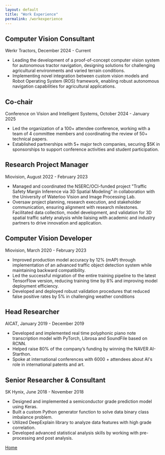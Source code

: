 ```yaml
---
layout: default
title: "Work Experience"
permalink: /workexperience
---
```


## Computer Vision Consultant

Werkr Tractors, December 2024 - Current

- Leading the development of a proof-of-concept computer vision system for autonomous tractor navigation, designing solutions for challenging agricultural environments and varied terrain conditions.
- Implementing novel integration between custom vision models and Robot Operating System (ROS) framework, enabling robust autonomous navigation capabilities for agricultural applications.

## Co-chair 

Conference on Vision and Intelligent Systems, October 2024 - January 2025

- Led the organization of a 100+ attendee  conference, working with a team of 4 committee members and coordinating the review of 50+ technical papers.
- Established partnerships with 5+ major tech companies, securing $5K in sponsorships to support conference activities and student participation.


## Research Project Manager

Miovision, August 2022 - February 2023

- Managed and coordinated the NSERC/OCI-funded project "Traffic Safety Margin Inference via 3D Spatial Modeling" in collaboration with the University of Waterloo Vision and Image Processing Lab.
- Oversaw project planning, research execution, and stakeholder communication, ensuring alignment with research milestones. Facilitated data collection, model development, and validation for 3D spatial traffic safety analysis while liaising with academic and industry partners to drive innovation and application.


## Computer Vision Developer

Miovision, March 2020 - February 2023

- Improved production model accuracy by 12% (mAP) through implementation of an advanced traffic object detection system while maintaining backward compatibility.
- Led the successful migration of the entire training pipeline to the latest TensorFlow version, reducing training time by 8% and improving model deployment efficiency.
- Developed and deployed robust validation procedures that reduced false positive rates by 5% in challenging weather conditions

## Head Researcher

AICAT, January 2019 - December 2019

- Developed and implemented real time polyphonic piano note transcription model with PyTorch, Librosa and SoundFile based on RCNN.
- Helped raise 80% of the company’s funding by winning the NAVER AI-Starthon.
- Spoke at international conferences with 6000 + attendees about AI's role in international patents and art.

## Senior Researcher & Consultant

SK Hynix, June 2018 - November 2018

- Designed and implemented a semiconductor grade prediction model using Keras.
- Built a custom Python generator function to solve data binary class imbalance problem.
- Utilized DeepExplain library to analyze data features with high grade correlation.
- Developed advanced statistical analysis skills by working with pre-processing and post analysis.


[Home](./)
